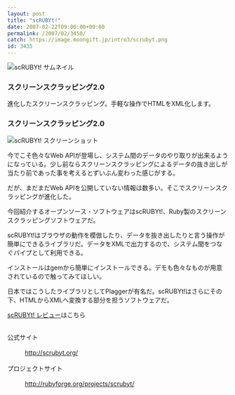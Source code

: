 ```yaml
---
layout: post
title: "scRUBYt!"
date: 2007-02-22T09:00:00+09:00
permalink: /2007/02/3450/
catch: https://image.moongift.jp/intro3/scrubyt.png
id: 3435
---
```

 ![scRUBYt! サムネイル](https://image.moongift.jp/intro3/scrubyt.t.png "scRUBYt! サムネイル")
  

### スクリーンスクラッピング2.0
  
進化したスクリーンスクラッピング。手軽な操作でHTMLをXML化します。  
<!--more-->  

### スクリーンスクラッピング2.0
  

![scRUBYt! スクリーンショット](https://image.moongift.jp/intro3/scrubyt.png "scRUBYt! スクリーンショット")

  

今でこそ色々なWeb APIが登場し、システム間のデータのやり取りが出来るようになっている。少し前ならスクリーンスクラッピングによるデータの抜き出しが当たり前であった事を考えるとずいぶん変わった感じがする。

  

だが、まだまだWeb APIを公開していない情報は数多い。そこでスクリーンスクラッピングが進化した。

  

今回紹介するオープンソース・ソフトウェアはscRUBYt!、Ruby製のスクリーンスクラッピングソフトウェアだ。

  

scRUBYt!はブラウザの動作を模倣したり、データを抜き出したりと言う操作が簡単にできるライブラリだ。データをXMLで出力するので、システム間をつなぐパイプとして利用できる。

  

インストールはgemから簡単にインストールできる。デモも色々なものが用意されているので触ってみてほしい。

  

日本ではこうしたライブラリとしてPlaggerが有名だ。scRUBYt!はさらにその下、HTMLからXMLへ変換する部分を担うソフトウェアだ。

  

[scRUBYt! レビュー](http://oss.moongift.jp/review/i-3454.html)はこちら

  
<dl>
<br><dt>公式サイト</dt>
<br><dd><a href="http://scrubyt.org/" target="_blank">http://scrubyt.org/</a></dd>
<br><dt>プロジェクトサイト</dt>
<br><dd><a href="http://rubyforge.org/projects/scrubyt/" target="_blank">http://rubyforge.org/projects/scrubyt/</a></dd>
<br>
</dl>